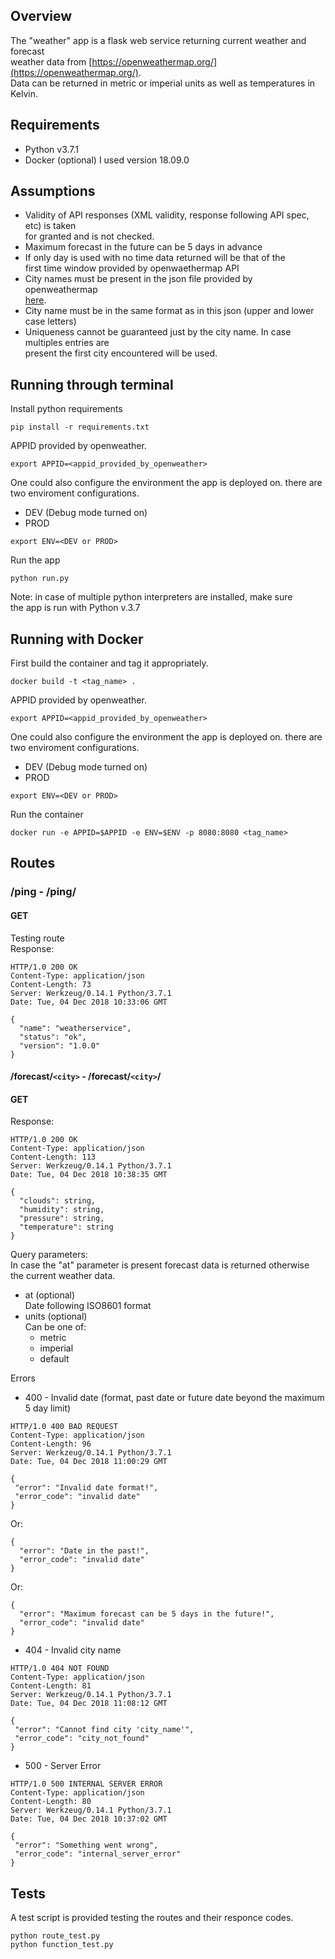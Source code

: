 ## Overview  
The "weather" app is a flask web service returning current weather and forecast  
weather data from [https://openweathermap.org/](https://openweathermap.org/).  
Data can be returned in metric or imperial units as well as temperatures in Kelvin.
## Requirements  
 * Python v3.7.1
 * Docker (optional) I used version 18.09.0
## Assumptions  
 * Validity of API responses (XML validity, response following API spec, etc) is taken  
 for granted and is not checked.
 * Maximum forecast in the future can be 5 days in advance  
 * If only day is used with no time data returned will be that of the  
 first time window provided by openwaethermap API  
 * City names must be present in the json file provided by openweathermap  
 [here](http://bulk.openweathermap.org/sample/).  
 * City name must be in the same format as in this json (upper and lower case letters)  
 * Uniqueness cannot be guaranteed just by the city name. In case multiples entries are  
 present the first city encountered will be used.
## Running through terminal  
Install python requirements  
```buildoutcfg
pip install -r requirements.txt
```
APPID provided by openweather.
```buildoutcfg
export APPID=<appid_provided_by_openweather>
```
One could also configure the environment the app is deployed on. there are two enviroment configurations.  
 * DEV (Debug mode turned on)
 * PROD
```buildoutcfg
export ENV=<DEV or PROD>
```
Run the app
```buildoutcfg
python run.py
```

Note: in case of multiple python interpreters are installed, make sure  
the app is run with Python v.3.7
## Running with Docker  
First build the container and tag it appropriately.  
```buildoutcfg
docker build -t <tag_name> .
```

APPID provided by openweather.
```buildoutcfg
export APPID=<appid_provided_by_openweather>
```

One could also configure the environment the app is deployed on. there are two enviroment configurations.  
 * DEV (Debug mode turned on)
 * PROD
```buildoutcfg
export ENV=<DEV or PROD>
```

Run the container
```buildoutcfg
docker run -e APPID=$APPID -e ENV=$ENV -p 8080:8080 <tag_name>
```

## Routes  
### /ping  - /ping/
#### GET
Testing route  
Response:  
```buildoutcfg
HTTP/1.0 200 OK
Content-Type: application/json
Content-Length: 73
Server: Werkzeug/0.14.1 Python/3.7.1
Date: Tue, 04 Dec 2018 10:33:06 GMT

{
  "name": "weatherservice", 
  "status": "ok", 
  "version": "1.0.0"
}

```
#### /forecast/``<city>`` - /forecast/``<city>``/  
####  GET  
Response: 
```buildoutcfg
HTTP/1.0 200 OK
Content-Type: application/json
Content-Length: 113
Server: Werkzeug/0.14.1 Python/3.7.1
Date: Tue, 04 Dec 2018 10:38:35 GMT

{
  "clouds": string, 
  "humidity": string, 
  "pressure": string, 
  "temperature": string
}

```

Query parameters:  
In case the "at" parameter is present forecast data is returned otherwise  
the current weather data.
 * at (optional)  
 Date following ISO8601 format  
 * units (optional)  
 Can be one of: 
    * metric  
    * imperial  
    * default

Errors
 * 400 - Invalid date (format, past date or future date beyond the maximum 5 day limit)
 ```buildoutcfg
HTTP/1.0 400 BAD REQUEST
Content-Type: application/json
Content-Length: 96
Server: Werkzeug/0.14.1 Python/3.7.1
Date: Tue, 04 Dec 2018 11:00:29 GMT

{
  "error": "Invalid date format!", 
  "error_code": "invalid date"
}

```
Or:  
```buildoutcfg
{
  "error": "Date in the past!", 
  "error_code": "invalid date"
}

```
Or:  
```buildoutcfg
{
  "error": "Maximum forecast can be 5 days in the future!", 
  "error_code": "invalid date"
}

```
 * 404 - Invalid city name  
 ```buildoutcfg
HTTP/1.0 404 NOT FOUND
Content-Type: application/json
Content-Length: 81
Server: Werkzeug/0.14.1 Python/3.7.1
Date: Tue, 04 Dec 2018 11:08:12 GMT

{
  "error": "Cannot find city 'city_name'", 
  "error_code": "city_not_found"
}
```
 * 500 - Server Error  
 ```buildoutcfg
HTTP/1.0 500 INTERNAL SERVER ERROR
Content-Type: application/json
Content-Length: 80
Server: Werkzeug/0.14.1 Python/3.7.1
Date: Tue, 04 Dec 2018 10:37:02 GMT

{
  "error": "Something went wrong", 
  "error_code": "internal_server_error"
}

```
## Tests  
A test script is provided testing the routes and their responce codes. 
```buildoutcfg
python route_test.py
python function_test.py
```